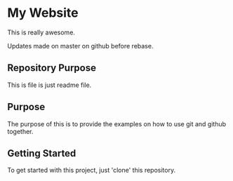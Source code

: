 # My Website

This is really awesome.


Updates made on master on github before rebase.

## Repository Purpose

This is file is just readme file.

## Purpose

The purpose of this is to provide the examples on
how to use git and github together.

## Getting Started

To get started with this project, just 'clone' this repository.
